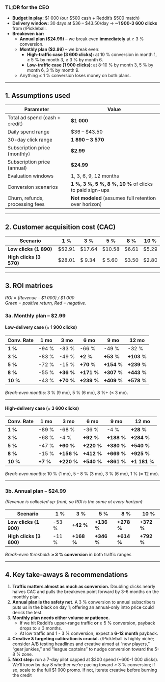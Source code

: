 ### TL;DR for the CEO

- **Budget in play:** $1 000 (our $500 cash + Reddit’s $500 match)
- **Delivery window:** 30 days at $36 – $43.50/day → **~1 900-3 600 clicks** from r/Pickleball.
- **Breakeven bar:**
    - **Annual plan ($24.99)** – we break even **immediately** at ≥ 3 % conversion.
    - **Monthly plan ($2.99)** – we break even:
        - **High-traffic case (3 600 clicks):** at 10 % conversion in month 1, ≥ 5 % by month 3, ≥ 3 % by month 6.
        - **Low-traffic case (1 900 clicks):** at 8-10 % by month 3, 5 % by month 6, 3 % by month 9.
    - Anything ≤ 1 % conversion loses money on both plans.
---

## 1. Assumptions used

| Parameter                       | Value                                                   |
| ------------------------------- | ------------------------------------------------------- |
| Total ad spend (cash + credit)  | **$1 000**                                              |
| Daily spend range               | $36 – $43.50                                            |
| 30-day click range              | **1 890 – 3 570**                                       |
| Subscription price (monthly)    | **$2.99**                                               |
| Subscription price (annual)     | **$24.99**                                              |
| Evaluation windows              | 1, 3, 6, 9, 12 months                                   |
| Conversion scenarios            | **1 %, 3 %, 5 %, 8 %, 10 %** of clicks to paid sign-ups |
| Churn, refunds, processing fees | **Not modeled** (assumes full retention over horizon)   |

---

## 2. Customer acquisition cost (CAC)

| Scenario                | 1 %    | 3 %    | 5 %    | 8 %   | 10 %  |
| ----------------------- | ------ | ------ | ------ | ----- | ----- |
| **Low clicks (1 890)**  | $52.91 | $17.64 | $10.58 | $6.61 | $5.29 |
| **High clicks (3 570)** | $28.01 | $ 9.34 | $ 5.60 | $3.50 | $2.80 |

---

## 3. ROI matrices

_ROI = (Revenue – $1 000) / $1 000_  
_Green = positive return, Red = negative._

### 3a. **Monthly plan – $2.99**

#### Low-delivery case (≈ 1 900 clicks)

| Conv. Rate | 1 mo  | 3 mo      | 6 mo       | 9 mo       | 12 mo      |
| ---------- | ----- | --------- | ---------- | ---------- | ---------- |
| **1 %**    | -94 % | -83 %     | -66 %      | -49 %      | -32 %      |
| **3 %**    | -83 % | -49 %     | **+2 %**   | **+53 %**  | **+103 %** |
| **5 %**    | -72 % | -15 %     | **+70 %**  | **+154 %** | **+239 %** |
| **8 %**    | -55 % | **+36 %** | **+171 %** | **+307 %** | **+443 %** |
| **10 %**   | -43 % | **+70 %** | **+239 %** | **+409 %** | **+578 %** |

_Break-even months:_ 3 % (9 mo), 5 % (6 mo), 8 %+ (≤ 3 mo).

---

#### High-delivery case (≈ 3 600 clicks)

| Conv. Rate | 1 mo     | 3 mo       | 6 mo       | 9 mo       | 12 mo        |
| ---------- | -------- | ---------- | ---------- | ---------- | ------------ |
| **1 %**    | -89 %    | -68 %      | -36 %      | -4 %       | **+28 %**    |
| **3 %**    | -68 %    | -4 %       | **+92 %**  | **+188 %** | **+284 %**   |
| **5 %**    | -47 %    | **+60 %**  | **+220 %** | **+380 %** | **+540 %**   |
| **8 %**    | -15 %    | **+156 %** | **+412 %** | **+669 %** | **+925 %**   |
| **10 %**   | **+7 %** | **+220 %** | **+540 %** | **+861 %** | **+1 181 %** |

_Break-even months:_ 10 % (1 mo), 5 - 8 % (3 mo), 3 % (6 mo), 1 % (≈ 12 mo).

---

### 3b. **Annual plan – $24.99**

_(Revenue is collected up-front, so ROI is the same at every horizon)_

| Scenario                | 1 %   | 3 %        | 5 %        | 8 %        | 10 %       |
| ----------------------- | ----- | ---------- | ---------- | ---------- | ---------- |
| **Low clicks (1 900)**  | -53 % | **+42 %**  | **+136 %** | **+278 %** | **+372 %** |
| **High clicks (3 600)** | -11 % | **+168 %** | **+346 %** | **+614 %** | **+792 %** |

_Break-even threshold:_ **≥ 3 % conversion** in both traffic ranges.

---

## 4. Key take-aways & recommendations

1. **Traffic matters almost as much as conversion.** Doubling clicks nearly halves CAC and pulls the breakeven point forward by 3-6 months on the monthly plan.    
2. **Annual plan is the safety net.** A 3 % conversion to annual subscribers puts us in the black on day 1; offering an annual-only intro price could derisk the test.
3. **Monthly plan needs either volume or patience.**
    - If we hit Reddit’s upper-range traffic **or** ≥ 5 % conversion, payback drops to ≤ 3 months.
    - At low traffic and 1 - 3 % conversion, expect a **6-12 month** payback.
4. **Creative & targeting calibration is crucial.** r/Pickleball is highly niche; consider A/B testing headlines and creative aimed at “new players,” “gear junkies,” and “league captains” to nudge conversion toward the 5-8 % zone.
5. **Next step:** run a 7-day pilot capped at $300 spend (~600-1 000 clicks). We’ll know by day 8 whether we’re pacing toward ≥ 3 % conversion; if so, scale to the full $1 000 promo. If not, iterate creative before burning the credit